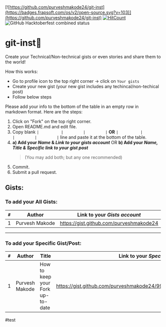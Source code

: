 [![https://github.com/purveshmakode24/git-inst](https://badges.frapsoft.com/os/v2/open-source.svg?v=103)](https://github.com/purveshmakode24/git-inst)
[![HitCount](http://hits.dwyl.com/purveshmakode24/git-inst.svg)](http://hits.dwyl.com/purveshmakode24/git-inst)
![GitHub Hacktoberfest combined status](https://img.shields.io/github/hacktoberfest/2020/purveshmakode24/git-inst?color=%237057ff&label=hacktoberfest%202020&style=flat-square)

# git-inst:bookmark_tabs:

Create your Technical/Non-technical gists or even stories and share them to the world!

How this works:
- Go to profile icon to the top right corner -> click on `Your gists` 
- Create your new gist (your new gist includes any techincal/non-techical post)
- Follow below steps 

Please add your info to the bottom of the table in an empty row in markdown format. Here are the steps:
1. Click on "Fork" on the top right corner. 
2. Open README.md and edit file.
3. Copy blank `|          |         |         |` **OR** `|          |         |         |         |` line and paste it at the bottom of the table. 
4. **a) Add your _Name_ & _Link to your *gists* account_** OR 
   **b) Add your  _Name, Title & Specific link to your gist post_**   
   > (You may add both; but any one recommended)     
5. Commit.
6. Submit a pull request. 


## Gists:

### To add your **All Gists**:         


| `#`   | Author              | Link to your _Gists account_            |
| ---   | ---                 | ---                                     |
| 1     | Purvesh Makode      | https://gist.github.com/purveshmakode24 |

---
              
### To add your **Specific Gist/Post**:              


| `#`   | Author             | Title                                                | Link to your _Specific Gist Post_           |
| ---   | ---                | ---                                                  | ---                                         |
| 1     | Purvesh Makode     | How to keep your Fork up-to-date                     | https://gist.github.com/purveshmakode24/99f052732ec13e70806f09b80d259ec9 |   


#test

